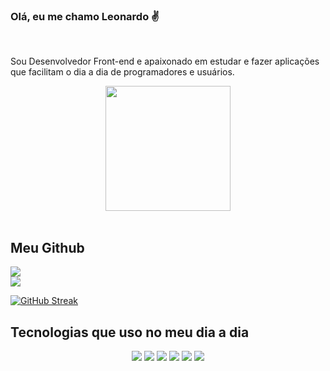 ### Olá, eu me chamo Leonardo ✌

<br>

<div align="center">
    <p align="left">Sou Desenvolvedor Front-end e apaixonado em estudar e fazer aplicações que facilitam o dia a dia de programadores e usuários.</p>
    <img width="200px" src="https://i.pinimg.com/originals/35/98/8b/35988bf09ce2be958e36f4bc8f4575d1.gif"/>
</div>
<br>

## Meu Github

<div align="center" style="display:flex; flex-direction:column;">
    <img src="https://github-readme-stats.vercel.app/api?username=leorsousa05&show_icons=true&theme=dracula" />
    <img src="https://github-readme-streak-stats.herokuapp.com/?user=leorsousa05&theme=dracula"/>
</div>

[![GitHub Streak](https://github-readme-stats.vercel.app/api/top-langs/?username=leorsousa05&show_icons=true&theme=dracula)](https://git.io/streak-stats)

## Tecnologias que uso no meu dia a dia

<div align="center" >
    <img src="https://img.shields.io/badge/html5-%23E34F26.svg?style=for-the-badge&logo=html5&logoColor=white" />
    <img src="https://img.shields.io/badge/css3-%231572B6.svg?style=for-the-badge&logo=css3&logoColor=white" />
    <img src="https://img.shields.io/badge/javascript-%23323330.svg?style=for-the-badge&logo=javascript&logoColor=%23F7DF1E" />
    <img src="https://img.shields.io/badge/php-%23777BB4.svg?style=for-the-badge&logo=php&logoColor=white" />
    <img src="https://img.shields.io/badge/react-%2320232a.svg?style=for-the-badge&logo=react&logoColor=%2361DAFB" />
    <img src="https://img.shields.io/badge/mysql-%2300f.svg?style=for-the-badge&logo=mysql&logoColor=white" />
</div>
